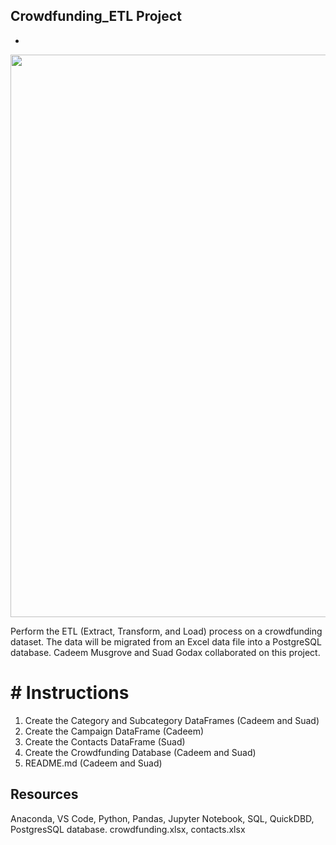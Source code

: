 ## Crowdfunding_ETL Project

-   
<p align="center">
<img src="https://imageio.forbes.com/specials-images/imageserve/5dfd02fc4e2917000783972d/crowdfunding-concept/0x0.jpg?crop=1000,563,x0,y73,safe&height=400&width=711&fit=bounds" width="900px">
</p>


Perform the ETL (Extract, Transform, and Load) process on a crowdfunding dataset. The data will be migrated from an Excel data file into a PostgreSQL database. Cadeem Musgrove and Suad Godax collaborated on this project. 

# # Instructions 
1. Create the Category and Subcategory DataFrames (Cadeem and Suad)
2. Create the Campaign DataFrame (Cadeem)
3. Create the Contacts DataFrame (Suad)
4. Create the Crowdfunding Database (Cadeem and Suad)
5. README.md (Cadeem and Suad)

## Resources
Anaconda, VS Code, Python, Pandas, Jupyter Notebook, SQL, QuickDBD, PostgresSQL database. 
crowdfunding.xlsx, contacts.xlsx


